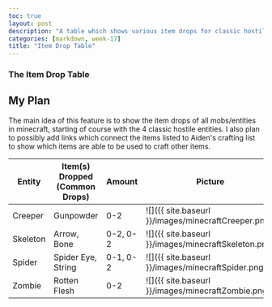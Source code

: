 ```yaml
---
toc: true
layout: post
description: "A table which shows various item drops for classic hostile minecraft entities"
categories: [markdown, week-17]
title: "Item Drop Table"
---
```


### The Item Drop Table

## My Plan

The main idea of this feature is to show the item drops of all mobs/entities in minecraft, starting of course with the 4 classic hostile entities. I also plan to possibly add links which connect the items listed to Aiden's crafting list to show which items are able to be used to craft other items.

| Entity  | Item(s) Dropped (Common Drops)  | Amount  | Picture  |
|---|---|---|---|
| Creeper  | Gunpowder  | 0-2  | ![]({{ site.baseurl }}/images/minecraftCreeper.png) |
| Skeleton  | Arrow, Bone   | 0-2, 0-2  | ![]({{ site.baseurl }}/images/minecraftSkeleton.png) |
| Spider  | Spider Eye, String  | 0-1, 0-2  | ![]({{ site.baseurl }}/images/minecraftSpider.png) |
| Zombie  | Rotten Flesh  | 0-2  | ![]({{ site.baseurl }}/images/minecraftZombie.png) |